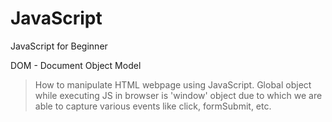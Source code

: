 # JavaScript
JavaScript for Beginner

DOM - Document Object Model
> How to manipulate HTML webpage using JavaScript.
> Global object while executing JS in browser is 'window' object due to which we are able to capture various events like click, formSubmit, etc.